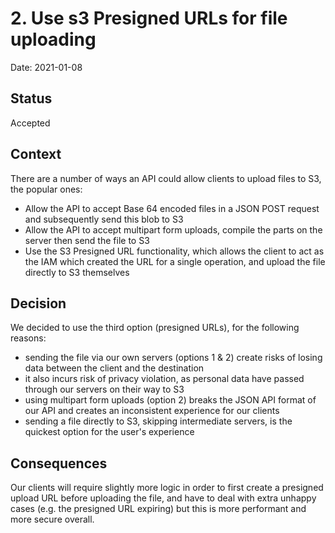 # 2. Use s3 Presigned URLs for file uploading

Date: 2021-01-08

## Status

Accepted

## Context

There are a number of ways an API could allow clients to upload files to S3, the popular ones:
- Allow the API to accept Base 64 encoded files in a JSON POST request and subsequently send this blob to S3
- Allow the API to accept multipart form uploads, compile the parts on the server then send the file to S3
- Use the S3 Presigned URL functionality, which allows the client to act as the IAM which created the URL for a single operation, and upload the file directly to S3 themselves

## Decision

We decided to use the third option (presigned URLs), for the following reasons:
- sending the file via our own servers (options 1 & 2) create risks of losing data between the client and the destination
- it also incurs risk of privacy violation, as personal data have passed through our servers on their way to S3
- using multipart form uploads (option 2) breaks the JSON API format of our API and creates an inconsistent experience for our clients
- sending a file directly to S3, skipping intermediate servers, is the quickest option for the user's experience

## Consequences

Our clients will require slightly more logic in order to first create a presigned upload URL before uploading the file, and have to deal with extra unhappy cases (e.g. the presigned URL expiring) but this is more performant and more secure overall.
